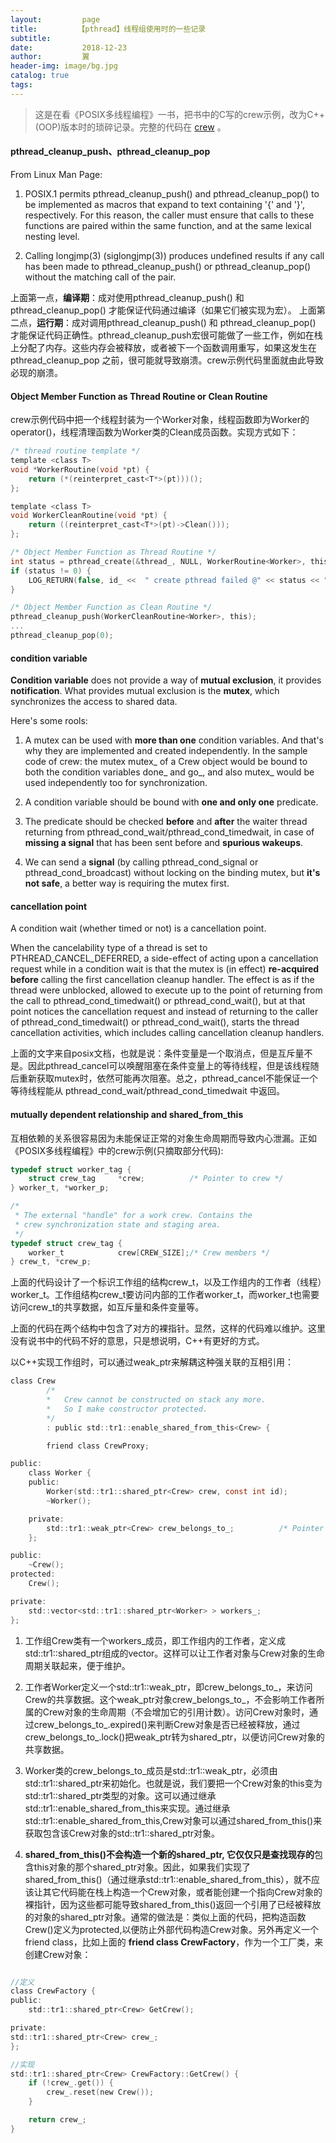 ```yaml
---
layout:         page
title:         【pthread】线程组使用时的一些记录
subtitle:       
date:           2018-12-23
author:         翼
header-img: image/bg.jpg
catalog: true
tags:
---
```


> 这是在看《POSIX多线程编程》一书，把书中的C写的crew示例，改为C++(OOP)版本时的琐碎记录。完整的代码在 [crew](https://github.com/ttyrion/pthread/tree/master/crew) 。


#### pthread_cleanup_push、pthread_cleanup_pop
From Linux Man Page: 
1. POSIX.1 permits pthread_cleanup_push() and pthread_cleanup_pop() to be implemented as macros that expand to text containing '{' and '}', respectively.  For this reason, the caller must ensure that calls to these functions are paired within the same function, and at the same lexical nesting level.

2. Calling longjmp(3) (siglongjmp(3)) produces undefined results if any call has been made to pthread_cleanup_push() or pthread_cleanup_pop() without the matching call of the pair.

上面第一点，**编译期**：成对使用pthread_cleanup_push() 和 pthread_cleanup_pop() 才能保证代码通过编译（如果它们被实现为宏）。
上面第二点，**运行期**：成对调用pthread_cleanup_push() 和 pthread_cleanup_pop() 才能保证代码正确性。pthread_cleanup_push宏很可能做了一些工作，例如在栈上分配了内存。这些内存会被释放，或者被下一个函数调用重写，如果这发生在 pthread_cleanup_pop 之前，很可能就导致崩溃。crew示例代码里面就由此导致必现的崩溃。

#### Object Member Function as Thread Routine or Clean Routine
crew示例代码中把一个线程封装为一个Worker对象，线程函数即为Worker的operator()，线程清理函数为Worker类的Clean成员函数。实现方式如下：

```C
/* thread routine template */
template <class T>
void *WorkerRoutine(void *pt) {
    return (*(reinterpret_cast<T*>(pt)))();
};

template <class T>
void WorkerCleanRoutine(void *pt) {
    return ((reinterpret_cast<T*>(pt)->Clean()));
};

/* Object Member Function as Thread Routine */
int status = pthread_create(&thread_, NULL, WorkerRoutine<Worker>, this);
if (status != 0) {
    LOG_RETURN(false, id_ <<  " create pthread failed @" << status << ".");
}

/* Object Member Function as Clean Routine */
pthread_cleanup_push(WorkerCleanRoutine<Worker>, this);
...
pthread_cleanup_pop(0);

```

#### condition variable
**Condition variable** does not provide a way of **mutual exclusion**, it provides **notification**. What provides mutual exclusion is the **mutex**, which synchronizes the access to shared data. 

Here's some rools:
1. A mutex can be used with **more than one** condition variables. And that's why they are implemented and created independently. In the sample code of crew: the mutex mutex_ of a Crew object would be bound to both the condition variables done_ and go_, and also mutex_ would be used independently too for synchronization.

2. A condition variable should be bound with **one and only one** predicate. 

3. The predicate should be checked **before** and **after** the waiter thread returning from pthread_cond_wait/pthread_cond_timedwait, in case of **missing a signal** that has been sent before and **spurious wakeups**.

4. We can send a **signal** (by calling pthread_cond_signal or pthread_cond_broadcast) without locking on the binding mutex, but **it's not safe**, a better way is requiring the mutex first.


#### cancellation point
A condition wait (whether timed or not) is a cancellation point.

When the cancelability type of a thread is set to PTHREAD_CANCEL_DEFERRED, a side-effect of acting upon a cancellation request while in a condition wait is that the mutex is (in effect) **re-acquired before** calling the first cancellation cleanup handler. The effect is as if the thread were unblocked, allowed to execute up to the point of returning from the call to pthread_cond_timedwait() or pthread_cond_wait(), but at that point notices the cancellation request and instead of returning to the caller of pthread_cond_timedwait() or pthread_cond_wait(), starts the thread cancellation activities, which includes calling cancellation cleanup handlers.

上面的文字来自posix文档，也就是说：条件变量是一个取消点，但是互斥量不是。因此pthread_cancel可以唤醒阻塞在条件变量上的等待线程，但是该线程随后重新获取mutex时，依然可能再次阻塞。总之，pthread_cancel不能保证一个等待线程能从 pthread_cond_wait/pthread_cond_timedwait 中返回。


#### mutually dependent relationship and shared_from_this
互相依赖的关系很容易因为未能保证正常的对象生命周期而导致内心泄漏。正如《POSIX多线程编程》中的crew示例(只摘取部分代码):
```C
typedef struct worker_tag {
    struct crew_tag     *crew;          /* Pointer to crew */
} worker_t, *worker_p;

/*
 * The external "handle" for a work crew. Contains the
 * crew synchronization state and staging area.
 */
typedef struct crew_tag {
    worker_t            crew[CREW_SIZE];/* Crew members */
} crew_t, *crew_p;
```
上面的代码设计了一个标识工作组的结构crew_t，以及工作组内的工作者（线程）worker_t。工作组结构crew_t要访问内部的工作者worker_t，而worker_t也需要访问crew_t的共享数据，如互斥量和条件变量等。

上面的代码在两个结构中包含了对方的裸指针。显然，这样的代码难以维护。这里没有说书中的代码不好的意思，只是想说明，C++有更好的方式。

以C++实现工作组时，可以通过weak_ptr来解耦这种强关联的互相引用：
```C
class Crew 
        /* 
        *   Crew cannot be constructed on stack any more. 
        *   So I make constructor protected. 
        */
        : public std::tr1::enable_shared_from_this<Crew> {

        friend class CrewProxy;

public:    
    class Worker {
    public:
        Worker(std::tr1::shared_ptr<Crew> crew, const int id);
        ~Worker();

    private:
        std::tr1::weak_ptr<Crew> crew_belongs_to_;          /* Pointer to crew */
    };

public:
    ~Crew();
protected:
    Crew();

private:
    std::vector<std::tr1::shared_ptr<Worker> > workers_;
};
```
1. 工作组Crew类有一个workers_成员，即工作组内的工作者，定义成std::tr1::shared_ptr<Worker>组成的vector。这样可以让工作者对象与Crew对象的生命周期关联起来，便于维护。

2. 工作者Worker定义一个std::tr1::weak_ptr<Crew>，即crew_belongs_to_，来访问Crew的共享数据。这个weak_ptr<Crew>对象crew_belongs_to_，不会影响工作者所属的Crew对象的生命周期（不会增加它的引用计数）。访问Crew对象时，通过crew_belongs_to_.expired()来判断Crew对象是否已经被释放，通过crew_belongs_to_.lock()把weak_ptr<Crew>转为shared_ptr<Crew>，以便访问Crew对象的共享数据。

3. Worker类的crew_belongs_to_成员是std::tr1::weak_ptr<Crew>，必须由std::tr1::shared_ptr<Crew>来初始化。也就是说，我们要把一个Crew对象的this变为std::tr1::shared_ptr<Crew>类型的对象。这可以通过继承std::tr1::enable_shared_from_this<Crew>来实现。通过继承std::tr1::enable_shared_from_this<Crew>,Crew对象可以通过shared_from_this()来获取包含该Crew对象的std::tr1::shared_ptr<Crew>对象。

4. **shared_from_this()**不会构造一个新的shared_ptr<T>, 它仅仅只是查找**现存的**包含this对象的那个shared_ptr<T>对象。因此，如果我们实现了shared_from_this()（通过继承std::tr1::enable_shared_from_this<Crew>），就不应该让其它代码能在栈上构造一个Crew对象，或者能创建一个指向Crew对象的裸指针，因为这些都可能导致shared_from_this()返回一个引用了已经被释放的对象的shared_ptr<Crew>对象。通常的做法是：类似上面的代码，把构造函数Crew()定义为protected,以便防止外部代码构造Crew对象。另外再定义一个friend class，比如上面的 **friend class CrewFactory**，作为一个工厂类，来创建Crew对象：

```C

//定义
class CrewFactory {
public:
    std::tr1::shared_ptr<Crew> GetCrew();

private:
std::tr1::shared_ptr<Crew> crew_;
};

//实现
std::tr1::shared_ptr<Crew> CrewFactory::GetCrew() {
    if (!crew_.get()) {
        crew_.reset(new Crew());
    }

    return crew_;
}
```